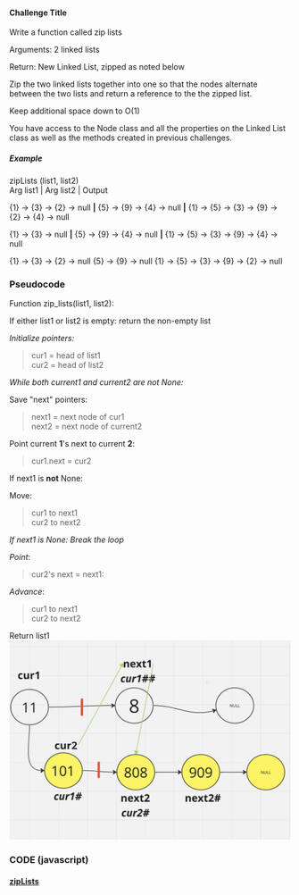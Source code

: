 #### Challenge Title
Write a function called zip lists

Arguments: 2 linked lists

Return: New Linked List, zipped as noted below

Zip the two linked lists together into one so that the nodes alternate between the two lists and return a reference to the the zipped list.

Keep additional space down to O(1)

You have access to the Node class and all the properties on the Linked List class as well as the methods created in previous challenges.

##### Example
zipLists (list1, list2)  
Arg list1                  | Arg list2                     | Output 

{1} -> {3} -> {2} -> null **|** {5} -> {9} -> {4} -> null **|** {1} -> {5} -> {3} -> {9} -> {2} -> {4} -> null  

{1} -> {3} -> null **|** {5} -> {9} -> {4} -> null **|** {1} -> {5} -> {3} -> {9} -> {4} -> null   

{1} -> {3} -> {2} -> null	{5} -> {9} -> null	{1} -> {5} -> {3} -> {9} -> {2} -> null  


[//]: # (Stretch Goal)

[//]: # (Once you’ve achieved a working solution, implement another function that merges two sorted linked lists into a single sorted linked list.)

[//]: # (Check off the actual steps that you completed.)

[//]: # (- [ ] Top-level README “Table of Contents” is updated)

[//]: # (- [ ] README for this challenge is complete)

[//]: # (  - [ ] Summary, Description, Approach & Efficiency, Solution)

[//]: # (  - [ ] Picture of whiteboard)

[//]: # (  - [ ] Link to code)

[//]: # (- [ ] Feature tasks for this challenge are completed)

[//]: # (- [ ] Unit tests written and passing)

[//]: # (  - [ ] “Happy Path” - Expected outcome)

[//]: # (  - [ ] Expected failure)

[//]: # (  - [ ] Edge Case &#40;if applicable/obvious&#41;)

[//]: # (  )
[//]: # (  - Submit your completed work:)

[//]: # (  Copy the link to your open pull request and paste it into the assignment submission field.)

[//]: # (  Leave a description of how long this assignment took you in the comments box.)

[//]: # (  Add any additional comments to your grader about your process or any difficulties you may have had with the assignment.)

[//]: # (  Merge your branch into main, and delete your branch &#40;don’t worry, the PR link will still work&#41;.)

### Pseudocode 

Function zip_lists(list1, list2):

If either list1 or list2 is empty: return the non-empty list

_Initialize pointers:_
>cur1 = head of list1  
cur2 = head of list2

_While both current1 and current2 are not None:_

Save "next" pointers:  
> next1 = next node of cur1  
next2 = next node of current2

Point current **1**'s next to current **2**:

>cur1.next =  cur2

If next1 is **not** None:

Move: 
>cur1 to next1  
cur2 to next2

_If next1 is None:_  _Break the loop_

_Point_:
> cur2's next = next1:

_Advance_:   
>cur1 to next1  
cur2 to next2

Return list1
![zip.png](zip.png)

### CODE  (javascript)
#### [zipLists](zipLists.js)






